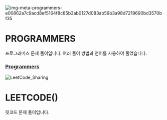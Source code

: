 ![img-meta-programmers-e00862a7c9acd8ef5164f8c85b3ab0127d083ab59b3a98d7219690bd3570bf35](https://user-images.githubusercontent.com/42399580/125379290-36ab6300-e3cb-11eb-89fd-87ddce3037cb.png)

# PROGRAMMERS
프로그래머스 문제 풀이입니다. 여러 풀이 방법과 언어를 사용하여 풀었습니다.

### [Programmers](https://github.com/SGTYang/Algorithms/tree/main/Programmers)

![LeetCode_Sharing](https://user-images.githubusercontent.com/42399580/126060095-9777400d-ebc7-4d38-a660-331b3d1a4d6f.png)

# LEETCODE()
릿코드 문제 풀이입니다.
